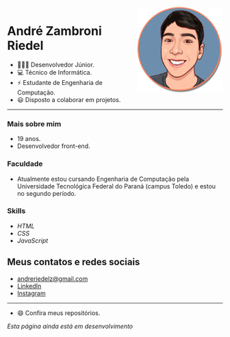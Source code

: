 <img src="foto.png" alt="Andre Riedel" width="200px" align="right"/>

# André Zambroni Riedel
            
- 👨🏻‍💻 Desenvolvedor Júnior.
- 💻 Técnico de Informática.
- ⚡ Estudante de Engenharia de Computação.
- 😃 Disposto a colaborar em projetos.

---

### Mais sobre mim

- 19 anos.
- Desenvolvedor front-end.

### Faculdade

- Atualmente estou cursando Engenharia de Computação pela Universidade Tecnológica Federal do Paraná (campus Toledo) e estou no segundo período.

### Skills

- *HTML*
- *CSS*
- *JavaScript* 

## Meus contatos e redes sociais

- andreriedelz@gmail.com
- [LinkedIn](https://www.linkedin.com/in/andr%C3%A9-zambroni-riedel-408766140/)
- [Instagram](https://www.instagram.com/andreriedel_/)

---

- 😄 Confira meus repositórios.

*Esta página ainda está em desenvolvimento*
